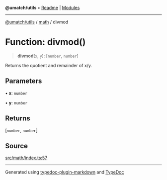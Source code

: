 **@umatch/utils** • [Readme](../../index.md) \| [Modules](../../modules.md)

***

[@umatch/utils](../../modules.md) / [math](../index.md) / divmod

# Function: divmod()

> **divmod**(`x`, `y`): [`number`, `number`]

Returns the quotient and remainder of x/y.

## Parameters

• **x**: `number`

• **y**: `number`

## Returns

[`number`, `number`]

## Source

[src/math/index.ts:57](https://github.com/umatch-oficial/utils/blob/c6d91fc/src/math/index.ts#L57)

***

Generated using [typedoc-plugin-markdown](https://www.npmjs.com/package/typedoc-plugin-markdown) and [TypeDoc](https://typedoc.org/)
